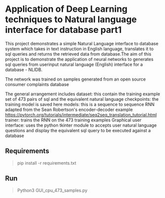 # Application of Deep Learning techniques to Natural language interface for database part1
This project demonstrates a simple Natural Language interface to database system which takes in text instruction in English language, translates it to sql queries and returns the retrieved data from database.The aim of this project is to demonstrate the application of neural networks to
generates sql queries from userinput natural language (English) interface for a database - NLIDB.

The network was trained on samples generated from an open source consumer complaints database

The general arrangement includes
dataset: this contain the training example set of 473 pairs of sql and the equivalent natural language
checkpoints: the training model is saved here
models: this is a sequence to sequence RNN adapted from the Sean Robertson's encoder-decoder example
https://pytorch.org/tutorials/intermediate/seq2seq_translation_tutorial.html
trainer: trains the RNN on the 473 training examples
Graphical user interface: uses the python tkinter module to accepts user natural language questions and display
the equivalent sql query to be executed against a database



## Requirements

> pip install -r requirements.txt


## Run

> Python3 GUI_cpu_473_samples.py

